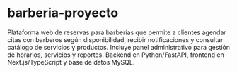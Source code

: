 # barberia-proyecto
Plataforma web de reservas para barberías que permite a clientes agendar citas con barberos según disponibilidad, recibir notificaciones y consultar catálogo de servicios y productos. Incluye panel administrativo para gestión de horarios, servicios y reportes. Backend en Python/FastAPI, frontend en Next.js/TypeScript y base de datos MySQL.

